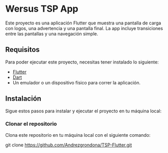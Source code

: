 # Wersus TSP App

Este proyecto es una aplicación Flutter que muestra una pantalla de carga con logos, una advertencia y una pantalla final. La app incluye transiciones entre las pantallas y una navegación simple.

## Requisitos

Para poder ejecutar este proyecto, necesitas tener instalado lo siguiente:

- [Flutter ](https://flutter.dev/docs/get-started/install)
- [Dart ](https://dart.dev/get-dart)
- Un emulador o un dispositivo físico para correr la aplicación.

## Instalación

Sigue estos pasos para instalar y ejecutar el proyecto en tu máquina local:

### Clonar el repositorio

Clona este repositorio en tu máquina local con el siguiente comando:


git clone https://github.com/Andrezgrondona/TSP-Flutter.git


